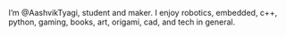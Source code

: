 I’m @AashvikTyagi, student and maker.
I enjoy robotics, embedded, c++, python, gaming, books, art, origami, cad, and tech in general.

<!---
AashvikTyagi/AashvikTyagi is a ✨ special ✨ repository because its `README.md` (this file) appears on your GitHub profile.
You can click the Preview link to take a look at your changes.
--->
